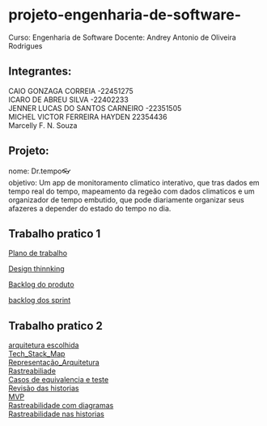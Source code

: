 # projeto-engenharia-de-software-

Curso: Engenharia de Software
Docente: Andrey Antonio de Oliveira Rodrigues
## Integrantes: <br>
CAIO GONZAGA CORREIA -22451275 <br>
ICARO DE ABREU SILVA  -22402233 <br>
JENNER LUCAS DO SANTOS CARNEIRO -22351505 <br>
MICHEL VICTOR FERREIRA HAYDEN 22354436 <br>
Marcelly F. N. Souza <br>
## Projeto:<br>
nome: Dr.tempo👓 <br>
objetivo: Um app de monitoramento climatico interativo, que tras dados em tempo real do tempo, mapeamento da regeão com dados climaticos
e um organizador de tempo embutido, que pode diariamente organizar seus afazeres a depender do estado do tempo no dia. <br>

## Trabalho pratico 1<br>
[Plano de trabalho](https://github.com/Ktsunii/projeto-engenharia-de-software-/tree/main/docs/1.plano_de_trabalho)<br>

[Design thinnking](https://github.com/Ktsunii/projeto-engenharia-de-software-/tree/main/docs/2_design-thinking)<br>

[Backlog do produto](https://github.com/Ktsunii/projeto-engenharia-de-software-/tree/main/docs/3_backlog_do_produto)<br>

[backlog dos sprint](https://github.com/Ktsunii/projeto-engenharia-de-software-/tree/main/docs/4_backlog_dos_sprint)<br>

## Trabalho pratico 2<br>

[arquitetura escolhida](https://github.com/Ktsunii/projeto-engenharia-de-software-/blob/main/docs/Arquitetura_do_Software/1.Arquitetura_escolhida.md) <br>
[Tech_Stack_Map](https://github.com/Ktsunii/projeto-engenharia-de-software-/tree/main/docs/Arquitetura_do_Software/Tech_Stack_Map)<br>
[Representação_Arquitetura](https://github.com/Ktsunii/projeto-engenharia-de-software-/tree/main/docs/Arquitetura_do_Software/Representa%C3%A7%C3%A3o_Arquitetural) <br>
[Rastreabiliade](https://github.com/Ktsunii/projeto-engenharia-de-software-/blob/main/docs/Arquitetura_do_Software/4.Rastreabiliade.md) <br>
[Casos de equivalencia e teste](https://github.com/Ktsunii/projeto-engenharia-de-software-/blob/main/Trabalho_pratico.3/Casos_De_Equivalencia_E_Teste.md) <br>
[Revisão das historias](https://github.com/Ktsunii/projeto-engenharia-de-software-/blob/main/Trabalho_pratico.3/Revis%C3%A3o_da_Inspe%C3%A7%C3%A3o_de_Requisitos.md) <br>
[MVP](https://github.com/Ktsunii/projeto-engenharia-de-software-/blob/main/docs/4_mvp/MVP.md) <br>
[Rastreabilidade com diagramas](https://github.com/Ktsunii/projeto-engenharia-de-software-/blob/main/docs/4_mvp/Rastreabilidade_com_Diagramas%3A.md) <br>
[Rastreabilidade nas historias](https://github.com/Ktsunii/projeto-engenharia-de-software-/blob/main/docs/4_mvp/Rastreabilidade_com_Historias.md) <br>

